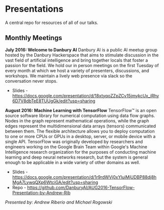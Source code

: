 # Presentations
A central repo for resources of all of our talks. 

## Monthly Meetings 
**July 2016: Welcome to Danbury AI**
Danbury AI is a public AI meetup group hosted by the Danbury Hackerspace that aims to stimulate discussion in the vast 
field of artificial intelligence and bring together locals that foster a passion for the field. We hold our in person 
meetings on the first Tuesday of every month at which we host a variety of presenters, discussions, and workshops. 
We maintain a lively web presence via slack so the conversation never stops.

* Slides - https://docs.google.com/presentation/d/18xtyqoZZpZCv15jmykcUx_iRhy6D7V8dbTeE8TUUgGk/edit?usp=sharing

**August 2016: Machine Learning with TensorFlow**
TensorFlow™ is an open source software library for numerical computation using data flow graphs. 
Nodes in the graph represent mathematical operations, while the graph edges represent the multidimensional data arrays 
(tensors) communicated between them. The flexible architecture allows you to deploy computation to one or more CPUs or 
GPUs in a desktop, server, or mobile device with a single API. TensorFlow was originally developed by researchers and 
engineers working on the Google Brain Team within Google's Machine Intelligence research organization for the purposes 
of conducting machine learning and deep neural networks research, but the system is general enough to be applicable in 
a wide variety of other domains as well.

* Slides - https://docs.google.com/presentation/d/1r9rdWVj0xYluiMjUDBP88dj8hMgA7LywqQXp6WtciGA/edit?usp=sharing
* Repo - https://github.com/DanburyAI/AUG2016-TensorFlow-Presentation-by-Andrew-Rib

*Presented by: Andrew Riberio and Michael Rogowski*